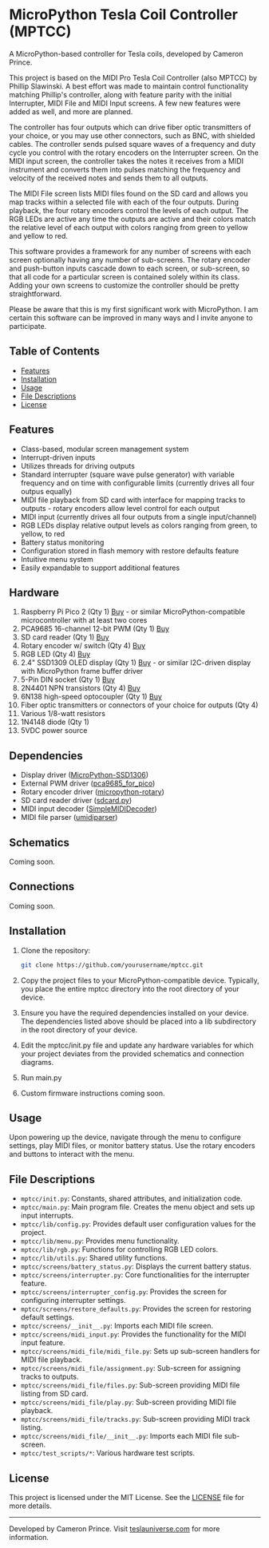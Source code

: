 # MicroPython Tesla Coil Controller (MPTCC)

A MicroPython-based controller for Tesla coils, developed by Cameron Prince. 

This project is based on the MIDI Pro Tesla Coil Controller (also MPTCC) by Phillip Slawinski. A best
effort was made to maintain control functionality matching Phillip's controller, along with feature
parity with the initial Interrupter, MIDI File and MIDI Input screens. A few new features were added
as well, and more are planned.

The controller has four outputs which can drive fiber optic transmitters of your choice, or you may
use other connectors, such as BNC, with shielded cables. The controller sends pulsed square waves of
a frequency and duty cycle you control with the rotary encoders on the Interrupter screen. On the MIDI
input screen, the controller takes the notes it receives from a MIDI instrument and converts them into
pulses matching the frequency and velocity of the received notes and sends them to all outputs.

The MIDI File screen lists MIDI files found on the SD card and allows you map tracks within a selected
file with each of the four outputs. During playback, the four rotary encoders control the levels of
each output. The RGB LEDs are active any time the outputs are active and their colors match the relative
level of each output with colors ranging from green to yellow and yellow to red.

This software provides a framework for any number of screens with each screen optionally having any number
of sub-screens. The rotary encoder and push-button inputs cascade down to each screen, or sub-screen,
so that all code for a particular screen is contained solely within its class. Adding your own screens
to customize the controller should be pretty straightforward.

Please be aware that this is my first significant work with MicroPython. I am certain this software can
be improved in many ways and I invite anyone to participate.

## Table of Contents

- [Features](#features)
- [Installation](#installation)
- [Usage](#usage)
- [File Descriptions](#file-descriptions)
- [License](#license)

## Features

- Class-based, modular screen management system
- Interrupt-driven inputs
- Utilizes threads for driving outputs
- Standard interrupter (square wave pulse generator) with variable frequency and on time with configurable limits (currently drives all four outpus equally)
- MIDI file playback from SD card with interface for mapping tracks to outputs - rotary encoders allow level control for each output
- MIDI input (currently drives all four outputs from a single input/channel)
- RGB LEDs display relative output levels as colors ranging from green, to yellow, to red
- Battery status monitoring
- Configuration stored in flash memory with restore defaults feature
- Intuitive menu system
- Easily expandable to support additional features

## Hardware
1. Raspberry Pi Pico 2 (Qty 1) [Buy](https://amzn.to/4hhQxz3) - or similar MicroPython-compatible microcontroller with at least two cores
2. PCA9685 16-channel 12-bit PWM (Qty 1) [Buy](https://amzn.to/4jf2E1J)
3. SD card reader (Qty 1) [Buy](https://amzn.to/40gHUhw)
4. Rotary encoder w/ switch (Qty 4) [Buy](https://www.amazon.com/dp/B0BGR4JPRK)
5. RGB LED (Qty 4) [Buy](https://amzn.to/4jlGqvc)
6. 2.4" SSD1309 OLED display (Qty 1) [Buy](https://amzn.to/40wQWbs) - or similar I2C-driven display with MicroPython frame buffer driver
7. 5-Pin DIN socket (Qty 1) [Buy](https://amzn.to/40hERpg)
8. 2N4401 NPN transistors (Qty 4) [Buy](https://amzn.to/4aikSeu)
9. 6N138 high-speed optocoupler (Qty 1) [Buy](https://amzn.to/3BXwgA4)
10. Fiber optic transmitters or connectors of your choice for outputs (Qty 4)
11. Various 1/8-watt resistors
12. 1N4148 diode (Qty 1)
11. 5VDC power source

## Dependencies
- Display driver ([MicroPython-SSD1306](https://github.com/TimHanewich/MicroPython-SSD1306))
- External PWM driver ([pca9685_for_pico](https://github.com/kevinmcaleer/pca9685_for_pico))
- Rotary encoder driver ([micropython-rotary](https://github.com/miketeachman/micropython-rotary))
- SD card reader driver ([sdcard.py](https://github.com/micropython/micropython-lib/blob/master/micropython/drivers/storage/sdcard/sdcard.py))
- MIDI input decoder ([SimpleMIDIDecoder](https://github.com/diyelectromusic/sdemp/blob/main/src/SDEMP/Micropython/SimpleMIDIDecoder.py))
- MIDI file parser ([umidiparser](https://github.com/bixb922/umidiparser))

## Schematics

Coming soon.

## Connections

Coming soon.

## Installation

1. Clone the repository:

    ```bash
    git clone https://github.com/yourusername/mptcc.git
    ```

2. Copy the project files to your MicroPython-compatible device. Typically, you place the entire mptcc directory into the root directory of your device.

3. Ensure you have the required dependencies installed on your device. The dependencies listed above should be placed into a lib subdirectory in the root directory of your device.

4. Edit the mptcc/init.py file and update any hardware variables for which your project deviates from the provided schematics and connection diagrams.

5. Run main.py

6. Custom firmware instructions coming soon.

## Usage

Upon powering up the device, navigate through the menu to configure settings, play MIDI files, or monitor battery status. Use the rotary encoders and buttons to interact with the menu.

## File Descriptions

- `mptcc/init.py`: Constants, shared attributes, and initialization code.
- `mptcc/main.py`: Main program file. Creates the menu object and sets up input interrupts.
- `mptcc/lib/config.py`: Provides default user configuration values for the project.
- `mptcc/lib/menu.py`: Provides menu functionality.
- `mptcc/lib/rgb.py`: Functions for controlling RGB LED colors.
- `mptcc/lib/utils.py`: Shared utility functions.
- `mptcc/screens/battery_status.py`: Displays the current battery status.
- `mptcc/screens/interrupter.py`: Core functionalities for the interrupter feature.
- `mptcc/screens/interrupter_config.py`: Provides the screen for configuring interrupter settings.
- `mptcc/screens/restore_defaults.py`: Provides the screen for restoring default settings.
- `mptcc/screens/__init__.py`: Imports each MIDI file screen.
- `mptcc/screens/midi_input.py`: Provides the functionality for the MIDI input feature.
- `mptcc/screens/midi_file/midi_file.py`: Sets up sub-screen handlers for MIDI file playback.
- `mptcc/screens/midi_file/assignment.py`: Sub-screen for assigning tracks to outputs.
- `mptcc/screens/midi_file/files.py`: Sub-screen providing MIDI file listing from SD card.
- `mptcc/screens/midi_file/play.py`: Sub-screen providing MIDI file playback.
- `mptcc/screens/midi_file/tracks.py`: Sub-screen providing MIDI track listing.
- `mptcc/screens/midi_file/__init__.py`: Imports each MIDI file sub-screen.
- `mptcc/test_scripts/*`: Various hardware test scripts.






## License

This project is licensed under the MIT License. See the [LICENSE](LICENSE) file for more details.

---

Developed by Cameron Prince. Visit [teslauniverse.com](https://teslauniverse.com) for more information.